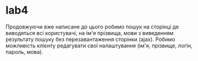 # lab4
Продовжуючи вже написане до цього робимо пошук на сторінці де виводяться всі користувачі, на ім'я прізвища, мови з виведенням результату пошуку без перезавантаження сторінки (ajax).
Робимо можливість клієнту редагувати свої налаштування (ім'я, прізвище, логін, пароль, мова).
